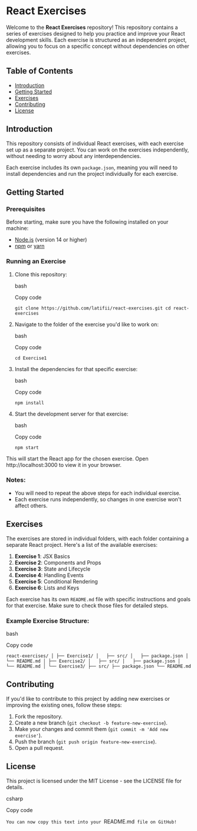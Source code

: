 React Exercises
===============

Welcome to the **React Exercises** repository! This repository contains a series of exercises designed to help you practice and improve your React development skills. Each exercise is structured as an independent project, allowing you to focus on a specific concept without dependencies on other exercises.

Table of Contents
-----------------

-   [Introduction](#introduction)
-   [Getting Started](#getting-started)
-   [Exercises](#exercises)
-   [Contributing](#contributing)
-   [License](#license)

Introduction
------------

This repository consists of individual React exercises, with each exercise set up as a separate project. You can work on the exercises independently, without needing to worry about any interdependencies.

Each exercise includes its own `package.json`, meaning you will need to install dependencies and run the project individually for each exercise.

Getting Started
---------------

### Prerequisites

Before starting, make sure you have the following installed on your machine:

-   [Node.js](https://nodejs.org/) (version 14 or higher)
-   [npm](https://www.npmjs.com/) or [yarn](https://yarnpkg.com/)

### Running an Exercise

1.  Clone this repository:

    bash

    Copy code

    `git clone https://github.com/latifii/react-exercises.git
    cd react-exercises`

1.  Navigate to the folder of the exercise you'd like to work on:

    bash

    Copy code

    `cd Exercise1`

2.  Install the dependencies for that specific exercise:

    bash

    Copy code

    `npm install`

3.  Start the development server for that exercise:

    bash

    Copy code

    `npm start`

This will start the React app for the chosen exercise. Open http://localhost:3000 to view it in your browser.

### Notes:

-   You will need to repeat the above steps for each individual exercise.
-   Each exercise runs independently, so changes in one exercise won't affect others.

Exercises
---------

The exercises are stored in individual folders, with each folder containing a separate React project. Here's a list of the available exercises:

1.  **Exercise 1**: JSX Basics
2.  **Exercise 2**: Components and Props
3.  **Exercise 3**: State and Lifecycle
4.  **Exercise 4**: Handling Events
5.  **Exercise 5**: Conditional Rendering
6.  **Exercise 6**: Lists and Keys

Each exercise has its own `README.md` file with specific instructions and goals for that exercise. Make sure to check those files for detailed steps.

### Example Exercise Structure:

bash

Copy code

`react-exercises/
│
├── Exercise1/
│   ├── src/
│   ├── package.json
│   └── README.md
│
├── Exercise2/
│   ├── src/
│   ├── package.json
│   └── README.md
│
└── Exercise3/
    ├── src/
    ├── package.json
    └── README.md`

Contributing
------------

If you'd like to contribute to this project by adding new exercises or improving the existing ones, follow these steps:

1.  Fork the repository.
2.  Create a new branch (`git checkout -b feature-new-exercise`).
3.  Make your changes and commit them (`git commit -m 'Add new exercise'`).
4.  Push the branch (`git push origin feature-new-exercise`).
5.  Open a pull request.

License
-------

This project is licensed under the MIT License - see the LICENSE file for details.

csharp

Copy code

 `You can now copy this text into your `README.md` file on GitHub!`

